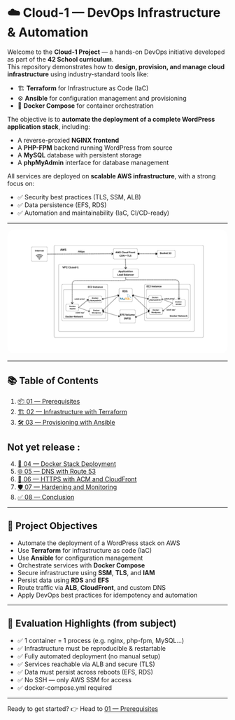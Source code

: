 # ☁️ Cloud-1 — DevOps Infrastructure & Automation

Welcome to the **Cloud-1 Project** — a hands-on DevOps initiative developed as part of the **42 School curriculum**.  
This repository demonstrates how to **design, provision, and manage cloud infrastructure** using industry-standard tools like:

- 🏗️ **Terraform** for Infrastructure as Code (IaC)
- ⚙️ **Ansible** for configuration management and provisioning
- 🐳 **Docker Compose** for container orchestration

The objective is to **automate the deployment of a complete WordPress application stack**, including:

- A reverse-proxied **NGINX frontend**
- A **PHP-FPM** backend running WordPress from source
- A **MySQL** database with persistent storage
- A **phpMyAdmin** interface for database management

All services are deployed on **scalable AWS infrastructure**, with a strong focus on:

- ✅ Security best practices (TLS, SSM, ALB)
- ✅ Data persistence (EFS, RDS)
- ✅ Automation and maintainability (IaC, CI/CD-ready)

---

<p align="center">
  <img src="Docs/img/cloud-1-42-project-diagram.png" alt="Cloud-1 Architecture Diagram" width="1000" style="border-radius: 15px;">
</p>

---


## 📚 Table of Contents

1. [📦 01 — Prerequisites](Docs/01-prerequisites.md)  
2. [🏗️ 02 — Infrastructure with Terraform](Docs/02-infrastructure-terraform.md)  
3. [🛠️ 03 — Provisioning with Ansible](Docs/03-provisioning-ansible.md)


## Not yet release :
  4. [🐳 04 — Docker Stack Deployment](Docs/04-deployment-docker.md)
  5. [🌐 05 — DNS with Route 53](Docs/05-dns-route53.md)  
  6. [🔐 06 — HTTPS with ACM and CloudFront](Docs/06-ssl-cloudfront.md)  
  7. [🛡️ 07 — Hardening and Monitoring](Docs/07-hardening-and-monitoring.md)  
  8. [✅ 08 — Conclusion](Docs/conclusion.md)

---

## 🧭 Project Objectives

- Automate the deployment of a WordPress stack on AWS
- Use **Terraform** for infrastructure as code (IaC)
- Use **Ansible** for configuration management
- Orchestrate services with **Docker Compose**
- Secure infrastructure using **SSM**, **TLS**, and **IAM**
- Persist data using **RDS** and **EFS**
- Route traffic via **ALB**, **CloudFront**, and custom DNS
- Apply DevOps best practices for idempotency and automation

---

## 📌 Evaluation Highlights (from subject)

- ✅ 1 container = 1 process (e.g. nginx, php-fpm, MySQL…)
- ✅ Infrastructure must be reproducible & restartable
- ✅ Fully automated deployment (no manual setup)
- ✅ Services reachable via ALB and secure (TLS)
- ✅ Data must persist across reboots (EFS, RDS)
- ✅ No SSH — only AWS SSM for access
- ✅ docker-compose.yml required

---

Ready to get started? 👉 Head to [01 — Prerequisites](Docs/01-prerequisites.md)
